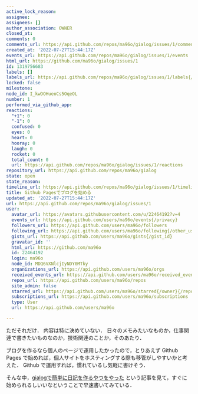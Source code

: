 ```yaml
---
active_lock_reason: 
assignee: 
assignees: []
author_association: OWNER
closed_at: 
comments: 0
comments_url: https://api.github.com/repos/ma96o/gialog/issues/1/comments
created_at: '2022-07-27T15:44:17Z'
events_url: https://api.github.com/repos/ma96o/gialog/issues/1/events
html_url: https://github.com/ma96o/gialog/issues/1
id: 1319756683
labels: []
labels_url: https://api.github.com/repos/ma96o/gialog/issues/1/labels{/name}
locked: false
milestone: 
node_id: I_kwDOHueoCs5OqeOL
number: 1
performed_via_github_app: 
reactions:
  "+1": 0
  "-1": 0
  confused: 0
  eyes: 0
  heart: 0
  hooray: 0
  laugh: 0
  rocket: 0
  total_count: 0
  url: https://api.github.com/repos/ma96o/gialog/issues/1/reactions
repository_url: https://api.github.com/repos/ma96o/gialog
state: open
state_reason: 
timeline_url: https://api.github.com/repos/ma96o/gialog/issues/1/timeline
title: Github Pagesでブログを始める
updated_at: '2022-07-27T15:44:17Z'
url: https://api.github.com/repos/ma96o/gialog/issues/1
user:
  avatar_url: https://avatars.githubusercontent.com/u/22464192?v=4
  events_url: https://api.github.com/users/ma96o/events{/privacy}
  followers_url: https://api.github.com/users/ma96o/followers
  following_url: https://api.github.com/users/ma96o/following{/other_user}
  gists_url: https://api.github.com/users/ma96o/gists{/gist_id}
  gravatar_id: ''
  html_url: https://github.com/ma96o
  id: 22464192
  login: ma96o
  node_id: MDQ6VXNlcjIyNDY0MTky
  organizations_url: https://api.github.com/users/ma96o/orgs
  received_events_url: https://api.github.com/users/ma96o/received_events
  repos_url: https://api.github.com/users/ma96o/repos
  site_admin: false
  starred_url: https://api.github.com/users/ma96o/starred{/owner}{/repo}
  subscriptions_url: https://api.github.com/users/ma96o/subscriptions
  type: User
  url: https://api.github.com/users/ma96o

---
```

ただそれだけ．
内容は特に決めていない．
日々のメモみたいなものか，仕事関連で書きたいものなのか，技術関連のことか，そのあたり．

ブログを作るなら個人のページで運用したかったので，とりあえず Github Pages で始めれば，個人サイトをホスティングする際も移管がしやすいかと考えた．
Github で運用すれば，慣れているし気軽に書けそう．

そんな中，[gialogで簡単に日記を作るやつをやった](https://yuheinakasaka.github.io/gialog-diary/articles/1) という記事を見て，すぐに始められるしいいなということで早速書いてみている．